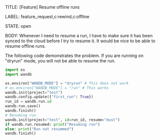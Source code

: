 TITLE:
[Feature] Resume offline runs

LABEL:
feature_request,c:rewind,c:offline

STATE:
open

BODY:
Whenever I need to resume a run, I have to make sure it has been synced to the cloud before I try to resume it. It would be nice to be able to resume offline runs. 

The following code demonstrates the problem. If you are running on "dryrun" mode, you will not be able to resume the run. 

```python
import os
import wandb

os.environ["WANDB_MODE"] = "dryrun" # This does not work
# os.environ["WANDB_MODE"] = "run" # This works
wandb.init(project="test")
wandb.config.update({"first_run": True})
run_id = wandb.run.id
wandb.run.save()
wandb.finish()
# Resuming run
wandb.init(project="test", id=run_id, resume="must")
if wandb.run.resumed: print("Resuming run")
else: print("Run not resummed")
wandb.finish()
```


